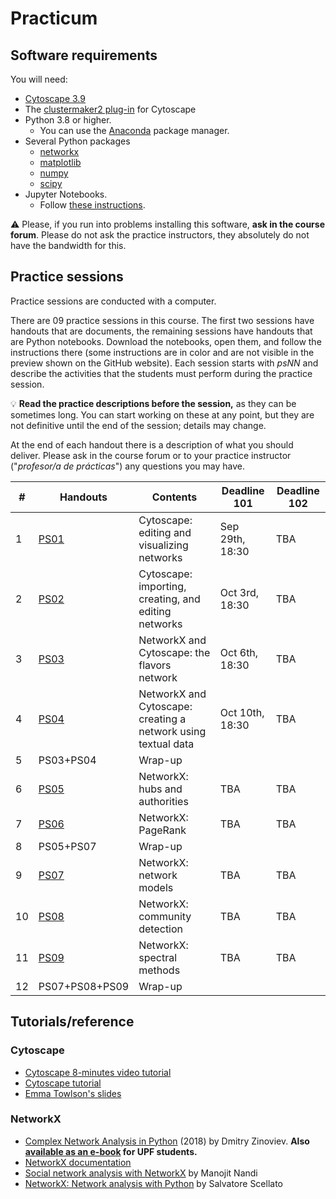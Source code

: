 # Practicum

## Software requirements

You will need:

* [Cytoscape 3.9](https://cytoscape.org/download.html)
* The [clustermaker2 plug-in](https://apps.cytoscape.org/apps/clustermaker2) for Cytoscape
* Python 3.8 or higher.
   * You can use the [Anaconda](https://www.anaconda.com/products/individual) package manager.
* Several Python packages
   * [networkx](https://networkx.github.io/)
   * [matplotlib](https://matplotlib.org/)
   * [numpy](https://numpy.org/)
   * [scipy](https://scipy.org/)
* Jupyter Notebooks.
   * Follow [these instructions](https://jupyter.org/install.html).

:warning: Please, if you run into problems installing this software, **ask in the course forum**. Please do not ask the practice instructors, they absolutely do not have the bandwidth for this.

## Practice sessions

Practice sessions are conducted with a computer.

There are 09 practice sessions in this course. The first two sessions have handouts that are documents, the remaining sessions have handouts that are Python notebooks. Download the notebooks, open them, and follow the instructions there (some instructions are in color and are not visible in the preview shown on the GitHub website). Each session starts with *psNN* and describe the activities that the students must perform during the practice session.

:bulb: **Read the practice descriptions before the session,** as they can be sometimes long. You can start working on these at any point, but they are not definitive until the end of the session; details may change.

At the end of each handout there is a description of what you should deliver. Please ask in the course forum or to your practice instructor ("*profesor/a de prácticas*") any questions you may have.

| # | Handouts                                    | Contents | Deadline 101 | Deadline 102 |
|---|---------------------------------------------|----------|--------------|--------------|
| 1 | [PS01](ps01-cytoscape_basics.md)              | Cytoscape: editing and visualizing networks | Sep 29th, 18:30 | TBA
| 2 | [PS02](ps02-cytoscape_advanced.md)            | Cytoscape: importing, creating, and editing networks | Oct 3rd, 18:30 | TBA
| 3 | [PS03](ps03-flavors.ipynb)                    | NetworkX and Cytoscape: the flavors network | Oct 6th, 18:30 | TBA
| 4 | [PS04](ps04-networks_from_text.ipynb)         | NetworkX and Cytoscape: creating a network using textual data | Oct 10th, 18:30 | TBA
| 5 | PS03+PS04                                     | Wrap-up |
| 6 | [PS05](ps05-hubs_authorities.ipynb)           | NetworkX: hubs and authorities | TBA | TBA
| 7 | [PS06](ps06-pagerank.ipynb)                   | NetworkX: PageRank | TBA | TBA
| 8 | PS05+PS07                                     | Wrap-up |
| 9 | [PS07](ps07-network_models.ipynb)             | NetworkX: network models | TBA | TBA
| 10 | [PS08](ps08-communities.ipynb)               | NetworkX: community detection | TBA | TBA
| 11 | [PS09](ps09-spectral.ipynb)                  | NetworkX: spectral methods | TBA | TBA
| 12 | PS07+PS08+PS09                               | Wrap-up |

## Tutorials/reference

### Cytoscape

* [Cytoscape 8-minutes video tutorial](https://www.youtube.com/watch?v=iGpxX0Kd4Z0&list=PLFQS98nmv__wFmmSDePx9FtQ2TFRS6wdR)
* [Cytoscape tutorial](https://github.com/cytoscape/cytoscape-tutorials/wiki)
* [Emma Towlson's slides](https://www.dropbox.com/s/37zleq3ynw6e0n6/Cytoscape_2017.pdf?dl=0)

### NetworkX

* [Complex Network Analysis in Python](https://www.amazon.com/gp/product/1680502697/) (2018) by Dmitry Zinoviev. **Also [available as an e-book](https://upfinder.upf.edu/iii/encore/record/C__Rb1557007?lang=cat) for UPF students.**
* [NetworkX documentation](https://networkx.github.io/)
* [Social network analysis with NetworkX](https://blog.dominodatalab.com/social-network-analysis-with-networkx/) by Manojit Nandi
* [NetworkX: Network analysis with Python](https://www.cl.cam.ac.uk/~cm542/teaching/2010/stna-pdfs/stna-lecture8.pdf) by Salvatore Scellato
